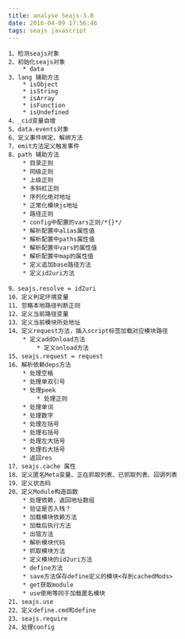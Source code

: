 ```yaml
---
title: analyse Seajs-3.0
date: 2016-04-09 17:56:46
tags: seajs javascript
---
```


	1、检测seajs对象
	2、初始化seajs对象
		* data
	3、lang 辅助方法
		* isObject
		* isString
		* isArray
		* isFunction
		* isUndefined
	4、_cid变量自增
	5、data.events对象
	6、定义事件绑定、解绑方法
	7、emit方法定义触发事件
	8、path 辅助方法
		* 目录正则
		* 同级正则
		* 上级正则
		* 多斜杠正则
		* 序列化绝对地址
		* 正常化模块js地址
		* 路径正则
		* config中配置的vars正则/*{}*/
		* 解析配置中alias属性值
		* 解析配置中paths属性值
		* 解析配置中vars的属性值
		* 解析配置中map的属性值
		* 定义追加base路径方法
		* 定义id2uri方法
<!-- more -->
	9、seajs.resolve = id2uri
	10、定义判定环境变量
	11、忽略本地路径判断正则
	12、定义当前路径变量
	13、定义当前模块所处地址
	14、定义request方法，插入script标签加载对应模块路径
		* 定义addOnload方法
			* 定义onload方法
	15、seajs.request = request
	16、解析依赖deps方法
		* 处理空格
		* 处理单双引号
		* 处理peek
			* 处理正则
		* 处理单词
		* 处理数字
		* 处理左括号
		* 处理右括号
		* 处理左大括号
		* 处理右大括号
		* 返回res
	17、seajs.cache 属性
	18、定义匿名Meta变量、正在抓取列表、已抓取列表、回调列表
	19、定义状态码
	20、定义Module构造函数
		* 处理依赖，返回地址数组
		* 验证是否入栈？
		* 加载模块依赖方法
		* 加载后执行方法
		* 出错方法
		* 解析模块代码
		* 抓取模块方法
		* 定义模块的id2uri方法
		* define方法
		* save方法保存define定义的模块<存到cachedMods>
		* get获取module
		* use使用等同于加载匿名模块
	21、seajs.use
	22、定义define.cmd和define
	23、seajs.require
	24、处理config